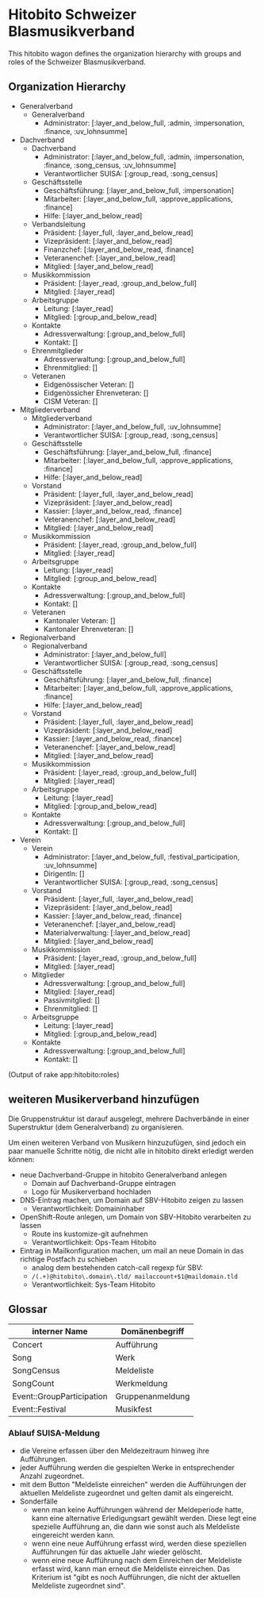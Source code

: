 # Hitobito Schweizer Blasmusikverband

This hitobito wagon defines the organization hierarchy with groups and roles
of the Schweizer Blasmusikverband.


## Organization Hierarchy

* Generalverband
  * Generalverband
    * Administrator: [:layer_and_below_full, :admin, :impersonation, :finance, :uv_lohnsumme]
* Dachverband
  * Dachverband
    * Administrator: [:layer_and_below_full, :admin, :impersonation, :finance, :song_census, :uv_lohnsumme]
    * Verantwortlicher SUISA: [:group_read, :song_census]
  * Geschäftsstelle
    * Geschäftsführung: [:layer_and_below_full, :impersonation]
    * Mitarbeiter: [:layer_and_below_full, :approve_applications, :finance]
    * Hilfe: [:layer_and_below_read]
  * Verbandsleitung
    * Präsident: [:layer_full, :layer_and_below_read]
    * Vizepräsident: [:layer_and_below_read]
    * Finanzchef: [:layer_and_below_read, :finance]
    * Veteranenchef: [:layer_and_below_read]
    * Mitglied: [:layer_and_below_read]
  * Musikkommission
    * Präsident: [:layer_read, :group_and_below_full]
    * Mitglied: [:layer_read]
  * Arbeitsgruppe
    * Leitung: [:layer_read]
    * Mitglied: [:group_and_below_read]
  * Kontakte
    * Adressverwaltung: [:group_and_below_full]
    * Kontakt: []
  * Ehrenmitglieder
    * Adressverwaltung: [:group_and_below_full]
    * Ehrenmitglied: []
  * Veteranen
    * Eidgenössischer Veteran: []
    * Eidgenössicher Ehrenveteran: []
    * CISM Veteran: []
* Mitgliederverband
  * Mitgliederverband
    * Administrator: [:layer_and_below_full, :uv_lohnsumme]
    * Verantwortlicher SUISA: [:group_read, :song_census]
  * Geschäftsstelle
    * Geschäftsführung: [:layer_and_below_full, :finance]
    * Mitarbeiter: [:layer_and_below_full, :approve_applications, :finance]
    * Hilfe: [:layer_and_below_read]
  * Vorstand
    * Präsident: [:layer_full, :layer_and_below_read]
    * Vizepräsident: [:layer_and_below_read]
    * Kassier: [:layer_and_below_read, :finance]
    * Veteranenchef: [:layer_and_below_read]
    * Mitglied: [:layer_and_below_read]
  * Musikkommission
    * Präsident: [:layer_read, :group_and_below_full]
    * Mitglied: [:layer_read]
  * Arbeitsgruppe
    * Leitung: [:layer_read]
    * Mitglied: [:group_and_below_read]
  * Kontakte
    * Adressverwaltung: [:group_and_below_full]
    * Kontakt: []
  * Veteranen
    * Kantonaler Veteran: []
    * Kantonaler Ehrenveteran: []
* Regionalverband
  * Regionalverband
    * Administrator: [:layer_and_below_full]
    * Verantwortlicher SUISA: [:group_read, :song_census]
  * Geschäftsstelle
    * Geschäftsführung: [:layer_and_below_full, :finance]
    * Mitarbeiter: [:layer_and_below_full, :approve_applications, :finance]
    * Hilfe: [:layer_and_below_read]
  * Vorstand
    * Präsident: [:layer_full, :layer_and_below_read]
    * Vizepräsident: [:layer_and_below_read]
    * Kassier: [:layer_and_below_read, :finance]
    * Veteranenchef: [:layer_and_below_read]
    * Mitglied: [:layer_and_below_read]
  * Musikkommission
    * Präsident: [:layer_read, :group_and_below_full]
    * Mitglied: [:layer_read]
  * Arbeitsgruppe
    * Leitung: [:layer_read]
    * Mitglied: [:group_and_below_read]
  * Kontakte
    * Adressverwaltung: [:group_and_below_full]
    * Kontakt: []
* Verein
  * Verein
    * Administrator: [:layer_and_below_full, :festival_participation, :uv_lohnsumme]
    * DirigentIn: []
    * Verantwortlicher SUISA: [:group_read, :song_census]
  * Vorstand
    * Präsident: [:layer_full, :layer_and_below_read]
    * Vizepräsident: [:layer_and_below_read]
    * Kassier: [:layer_and_below_read, :finance]
    * Veteranenchef: [:layer_and_below_read]
    * Materialverwaltung: [:layer_and_below_read]
    * Mitglied: [:layer_and_below_read]
  * Musikkommission
    * Präsident: [:layer_read, :group_and_below_full]
    * Mitglied: [:layer_read]
  * Mitglieder
    * Adressverwaltung: [:group_and_below_full]
    * Mitglied: [:layer_read]
    * Passivmitglied: []
    * Ehrenmitglied: []
  * Arbeitsgruppe
    * Leitung: [:layer_read]
    * Mitglied: [:group_and_below_read]
  * Kontakte
    * Adressverwaltung: [:group_and_below_full]
    * Kontakt: []

(Output of rake app:hitobito:roles)


## weiteren Musikerverband hinzufügen

Die Gruppenstruktur ist darauf ausgelegt, mehrere Dachverbände in einer
Superstruktur (dem Generalverband) zu organisieren.

Um einen weiteren Verband von Musikern hinzuzufügen, sind jedoch ein paar
manuelle Schritte nötig, die nicht alle in hitobito direkt erledigt werden
können:

* neue Dachverband-Gruppe in hitobito Generalverband anlegen
  * Domain auf Dachverband-Gruppe eintragen
  * Logo für Musikerverband hochladen
* DNS-Eintrag machen, um Domain auf SBV-Hitobito zeigen zu lassen
  * Verantwortlichkeit: Domaininhaber
* OpenShift-Route anlegen, um Domain von SBV-Hitobito verarbeiten zu lassen
  * Route ins kustomize-git aufnehmen
  * Verantwortlichkeit: Ops-Team Hitobito
* Eintrag in Mailkonfiguration machen, um mail an neue Domain in das richtige Postfach zu schieben
  * analog dem bestehenden catch-call regexp für SBV:
  * `/(.+)@hitobito\.domain\.tld/ mailaccount+$1@maildomain.tld`
  * Verantwortlichkeit: Sys-Team Hitobito

## Glossar

interner Name             | Domänenbegriff
--------------            | ---------------
Concert                   | Aufführung
Song                      | Werk
SongCensus                | Meldeliste
SongCount                 | Werkmeldung
Event::GroupParticipation | Gruppenanmeldung
Event::Festival           | Musikfest

### Ablauf SUISA-Meldung

- die Vereine erfassen über den Meldezeitraum hinweg ihre Aufführungen.
- jeder Aufführung werden die gespielten Werke in entsprechender Anzahl zugeordnet.
- mit dem Button "Meldeliste einreichen" werden die Aufführungen der aktuellen Meldeliste zugeordnet und gelten damit als eingereicht.
- Sonderfälle
	- wenn man keine Aufführungen während der Meldeperiode hatte, kann eine alternative Erledigungsart gewählt werden. Diese legt eine spezielle Aufführung an, die dann wie sonst auch als Meldeliste eingereicht werden kann.
	- wenn eine neue Aufführung erfasst wird, werden diese speziellen Aufführungen für das aktuelle Jahr wieder gelöscht.
	- wenn eine neue Aufführung nach dem Einreichen der Meldeliste erfasst wird, kann man erneut die Meldeliste einreichen. Das Kriterium ist "gibt es noch Aufführungen, die nicht der aktuellen Meldeliste zugeordnet sind".
